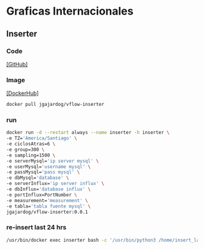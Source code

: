 # Graficas Internacionales
## Inserter
### Code
[[GitHub]](https://github.com/jgajardog/vflow-inserter.git)
### Image
[[DockerHub]](https://hub.docker.com/r/jgajardog/vflow-inserter)
```sh
docker pull jgajardog/vflow-inserter
```
### run
```sh
docker run -d --restart always --name inserter -h inserter \
-e TZ='America/Santiago' \
-e ciclosAtras=6 \
-e group=300 \
-e sampling=1500 \
-e serverMysql='ip server mysql' \
-e userMysql='username mysql' \
-e passMysql='pass mysql' \
-e dbMysql='database' \
-e serverInflux='ip server influx' \
-e dbInflux='database influx' \
-e portInflux=PortNumber \
-e measurement='measurement' \
-e tabla='tabla fuente mysql' \
jgajardog/vflow-inserter:0.0.1 
```
### re-insert last 24 hrs
```sh
/usr/bin/docker exec inserter bash -c '/usr/bin/python3 /home/insert_last24hrs.py'
```
